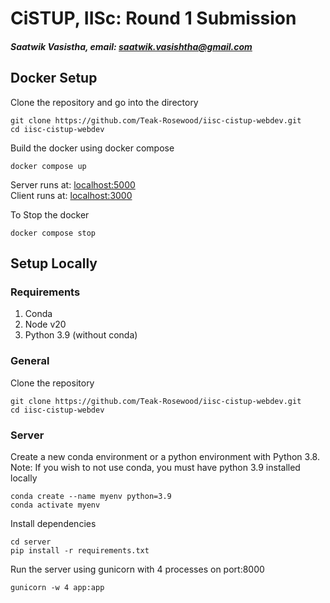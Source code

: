 # CiSTUP, IISc: Round 1 Submission
##### Saatwik Vasistha, email: [saatwik.vasishtha@gmail.com](mailto:saatwik.vasishtha@gmail.com)

## Docker Setup
Clone the repository and go into the directory
```
git clone https://github.com/Teak-Rosewood/iisc-cistup-webdev.git
cd iisc-cistup-webdev
```
Build the docker using docker compose
```
docker compose up 
```
Server runs at: [localhost:5000](http://localhost:5000)   
Client runs at: [localhost:3000](http://localhost:3000)  

To Stop the docker
```
docker compose stop
```
## Setup Locally
### Requirements
1. Conda
2. Node v20 
3. Python 3.9 (without conda)
### General 
Clone the repository
```
git clone https://github.com/Teak-Rosewood/iisc-cistup-webdev.git 
cd iisc-cistup-webdev
```
### Server
Create a new conda environment or a python environment with Python 3.8.  
Note: If you wish to not use conda, you must have python 3.9 installed locally

```
conda create --name myenv python=3.9
conda activate myenv
```
Install dependencies
```
cd server
pip install -r requirements.txt
```
Run the server using gunicorn with 4 processes on port:8000
```
gunicorn -w 4 app:app
```